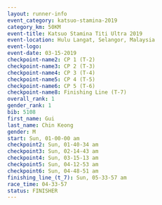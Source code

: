 ```yaml
---
layout: runner-info 
event_category: katsuo-stamina-2019 
category_km: 50KM 
event-title: Katsuo Stamina Titi Ultra 2019 
event-location: Hulu Langat, Selangor, Malaysia 
event-logo: 
event-date: 03-15-2019 
checkpoint-name2: CP 1 (T-2) 
checkpoint-name3: CP 2 (T-3) 
checkpoint-name4: CP 3 (T-4) 
checkpoint-name5: CP 4 (T-5) 
checkpoint-name6: CP 5 (T-6) 
checkpoint-name8: Finishing Line (T-7) 
overall_rank: 1
gender_rank: 1
bib: 5108
first_name: Gui
last_name: Chin Keong
gender: M
start: Sun, 01-00-00 am
checkpoint2: Sun, 01-40-34 am
checkpoint3: Sun, 02-14-43 am
checkpoint4: Sun, 03-15-13 am
checkpoint5: Sun, 04-12-53 am
checkpoint6: Sun, 04-48-51 am
finishing_line_(t_7): Sun, 05-33-57 am
race_time: 04-33-57
status: FINISHER
---
```

